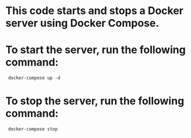# This code starts and stops a Docker server using Docker Compose.

# To start the server, run the following command:
``` docker-compose up -d``` 

# To stop the server, run the following command:
``` docker-compose stop``` 
